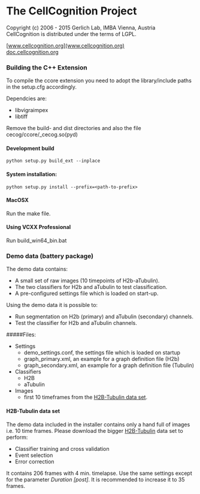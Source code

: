 # The CellCognition Project
 Copyright (c) 2006 - 2015 Gerlich Lab, IMBA Vienna, Austria  
 CellCognition is distributed under the terms of LGPL. 

 [www.cellcognition.org](www.cellcognition.org)  
 [doc.cellcognition.org](http://doc.cellcognition.org)

### Building the C++ Extension

To compile the ccore extension you need to adopt the library/include
paths in the setup.cfg accordingly.

Dependcies are:
- libvigraimpex
- libtiff

Remove the build- and dist directories and also the file
cecog/ccore/_cecog.so(pyd)

#### Development build
  ```python setup.py build_ext --inplace```

#### System installation:
  ```python setup.py install --prefix=<path-to-prefix>```

#### MacOSX
Run the make file.

#### Using VCXX Professional
Run build_win64_bin.bat


### Demo data (battery package)

The demo data contains:

- A small set of raw images (10 timepoints of H2b-aTubulin).
- The two classifiers for H2b and aTubulin to test classification.
- A pre-configured settings file which is loaded on start-up.

Using the demo data it is possible to:

- Run segmentation on H2b (primary) and aTubulin (secondary) channels.
- Test the classifier for H2b and aTubulin channels.

#####Files:

- Settings
  - demo_settings.conf, the settings file which is loaded on startup
  - graph_primary.xml, an example for a graph definition file (H2b)
  - graph_secondary.xml, an example for a graph definition file (Tubulin)
- Classifiers
  - H2B  
  - aTubulin
- Images
  - first 10 timeframes from the [H2B-Tubulin data set](http://cellcognition.org/downloads/data).

####  H2B-Tubulin data set
The demo data included in the installer contains only a hand full of images i.e. 10 time frames. Please download the bigger [H2B-Tubulin](http://cellcognition.org/downloads/data) data set to perform:

- Classifier training and cross validation
- Event selection
- Error correction

It contains 206 frames with 4 min. timelapse. Use the same settings except for the parameter *Duration [post]*. It is recommended to increase it to 35 frames.

